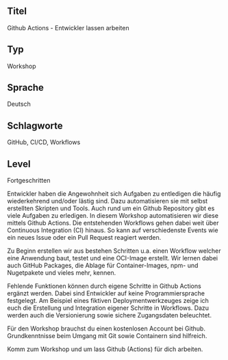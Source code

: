 ## Titel
Github Actions - Entwickler lassen arbeiten

## Typ
Workshop

## Sprache
Deutsch

## Schlagworte
GitHub, CI/CD, Workflows

## Level
Fortgeschritten


Entwickler haben die Angewohnheit sich Aufgaben zu entledigen die häufig wiederkehrend und/oder lästig sind. Dazu automatisieren sie mit selbst erstellten Skripten und Tools. Auch rund um ein Github Repository gibt es viele Aufgaben zu erledigen. In diesem Workshop automatisieren wir diese mittels Github Actions. Die entstehenden Workflows gehen dabei weit über Continuous Integration (CI) hinaus. So kann auf verschiedenste Events wie ein neues Issue oder ein Pull Request reagiert werden.

Zu Beginn erstellen wir aus bestehen Schritten u.a. einen Workflow welcher eine Anwendung baut, testet und eine OCI-Image erstellt. Wir lernen dabei auch GitHub Packages, die Ablage für Container-Images, npm- und Nugetpakete und vieles mehr, kennen.

Fehlende Funktionen können durch eigene Schritte in Github Actions ergänzt werden. Dabei sind Entwickler auf keine Programmiersprache festgelegt. Am Beispiel eines fiktiven Deploymentwerkzeuges zeige ich euch die Erstellung und Integration eigener Schritte in Workflows. Dazu werden auch die Versionierung sowie sichere Zugangsdaten beleuchtet.

Für den Workshop brauchst du einen kostenlosen Account bei Github. Grundkenntnisse beim Umgang mit Git sowie Containern sind hilfreich.

Komm zum Workshop und um lass Github (Actions) für dich arbeiten.